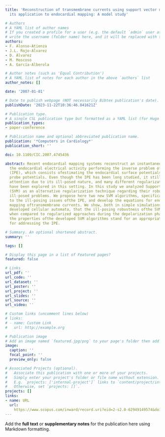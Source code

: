 ```yaml
---
title: 'Reconstruction of transmembrane currents using support vector machines and
  its application to endocardial mapping: A model study'

# Authors
# A YAML list of author names
# If you created a profile for a user (e.g. the default `admin` user at `content/authors/admin/`), 
# write the username (folder name) here, and it will be replaced with their full name and linked to their profile.
authors:
- F. Alonso-Atienza
- J.L. Rojo-Aĺvarez
- D. Álvarez
- M. Moscoso
- A. García-Alberola

# Author notes (such as 'Equal Contribution')
# A YAML list of notes for each author in the above `authors` list
author_notes: []

date: '2007-01-01'

# Date to publish webpage (NOT necessarily Bibtex publication's date).
publishDate: '2023-11-22T10:36:46.841621Z'

# Publication type.
# A single CSL publication type but formatted as a YAML list (for Hugo requirements).
publication_types:
- paper-conference

# Publication name and optional abbreviated publication name.
publication: '*Computers in Cardiology*'
publication_short: ''

doi: 10.1109/CIC.2007.4745436

abstract: Recent endocardial mapping systems reconstruct an instantaneous image of
  the endocardial electrical activity performing the inverse problem of electrocardiography
  (IPE), which consists ofestimating the endocardial surface potentials from intracavitary
  probe potentials. Even though the IPE has been long studied, it still being paid
  attention due to its ill-posed nature, and many different regularization techniques
  have been explored in this setting. In this study we analyzed Support Vector machines
  (SVM) as an alternative regularization technique regarding their robustness against
  ill-posed problems. We propose here two new SVM algorithms, specifically adapted
  to the ill-posing issues ofthe IPE, and develop the equations for endocar- dial
  mapping oftransmembrane currents. We show, both in simple simulations and in a previously
  developed cellular automata, that the ill-posing robustness ofthe SVM is higher
  when compared to regularized approaches during the depolarization phase. In conclusion,
  the properties ofthe developed SVM algorithms stand for an appropriate framework
  for addressing the IPE.

# Summary. An optional shortened abstract.
summary: ''

tags: []

# Display this page in a list of Featured pages?
featured: false

# Links
url_pdf: ''
url_code: ''
url_dataset: ''
url_poster: ''
url_project: ''
url_slides: ''
url_source: ''
url_video: ''

# Custom links (uncomment lines below)
# links:
# - name: Custom Link
#   url: http://example.org

# Publication image
# Add an image named `featured.jpg/png` to your page's folder then add a caption below.
image:
  caption: ''
  focal_point: ''
  preview_only: false

# Associated Projects (optional).
#   Associate this publication with one or more of your projects.
#   Simply enter your project's folder or file name without extension.
#   E.g. `projects: ['internal-project']` links to `content/project/internal-project/index.md`.
#   Otherwise, set `projects: []`.
projects: []
links:
- name: URL
  url: 
    https://www.scopus.com/inward/record.uri?eid=2-s2.0-62949149574&doi=10.1109%2fCIC.2007.4745436&partnerID=40&md5=b58f6d1fc1fa7f5ba71d606d870a39fd
---
```


Add the **full text** or **supplementary notes** for the publication here using Markdown formatting.
